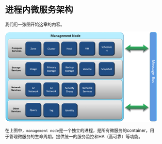 # 进程内微服务架构

我们用一张图开始这章的内容。

![进程内微服务架构](inprocess-microservices.png)

在上图中，`management node`是一个独立的进程，是所有微服务的container，用于管理微服务的生命周期，提供统一的服务监控和HA（高可靠）等功能。

